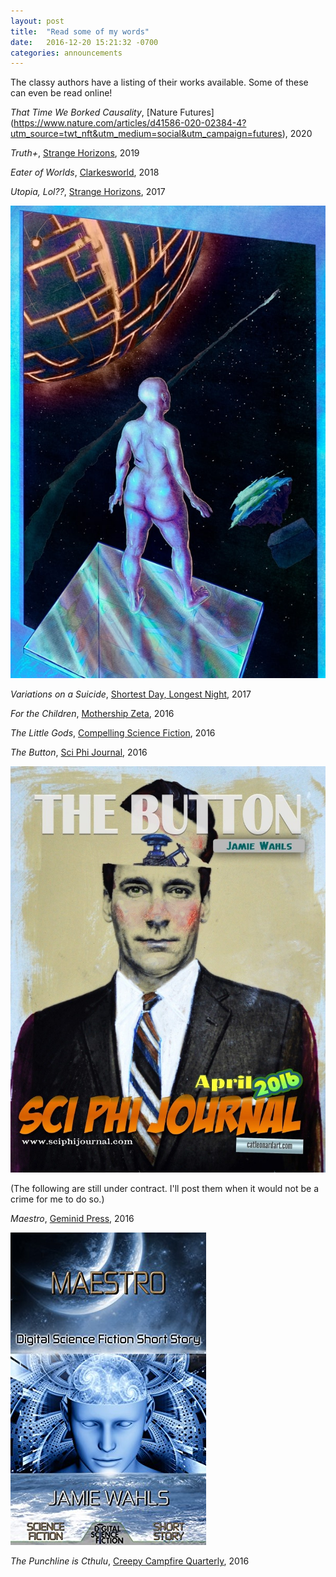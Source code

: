 ```yaml
---
layout: post
title:  "Read some of my words"
date:   2016-12-20 15:21:32 -0700
categories: announcements
---
```


The classy authors have a listing of their works available. Some of these can even be read online!

*That Time We Borked Causality*, [Nature Futures] (https://www.nature.com/articles/d41586-020-02384-4?utm_source=twt_nft&utm_medium=social&utm_campaign=futures), 2020

*Truth+*, [Strange Horizons](http://strangehorizons.com/fiction/truth/), 2019

*Eater of Worlds*, [Clarkesworld](http://clarkesworldmagazine.com/wahls_01_19/), 2018

*Utopia, Lol??*, [Strange Horizons](http://strangehorizons.com/fiction/utopia-lol/), 2017

![Utopia cover illustration](/assets/UtopiaLolCover.jpg)

*Variations on a Suicide*, [Shortest Day, Longest Night](https://www.youtube.com/watch?v=RCS3G-h9aI8), 2017

*For the Children*, [Mothership Zeta](http://mothershipzeta.org/2016/09/30/for-the-children-by-jamie-wahls/), 2016

*The Little Gods*, [Compelling Science Fiction](http://compellingsciencefiction.com/stories/thelittlegods.html), 2016

*The Button*, [Sci Phi Journal](https://www.sciphijournal.org/index.php/2016/04/15/the-button-by-jamie-wahls/), 2016

![Button cover illustration](/assets/TheButtonCover.jpg)

(The following are still under contract. I'll post them when it would not be a crime for me to do so.)


*Maestro*, [Geminid Press](https://www.amazon.com/Night-Lights-Anthology-Fiction-Conspiracy-ebook/dp/B01BUL411Q), 2016

![Maestro cover illustration](/assets/maestro.jpg)

*The Punchline is Cthulu*, [Creepy Campfire Quarterly](https://www.amazon.com/Creepy-Campfire-Quarterly-Jennifer-Word-ebook/dp/B01M3QSFAL/ref=tmm_kin_swatch_0?_encoding=UTF8&qid=1478832390&sr=1-1), 2016

